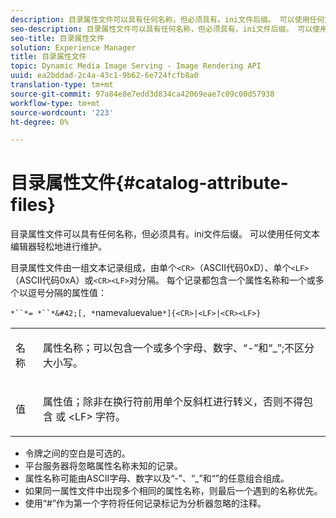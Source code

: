 ```yaml
---
description: 目录属性文件可以具有任何名称，但必须具有。ini文件后缀。 可以使用任何文本编辑器轻松地进行维护。
seo-description: 目录属性文件可以具有任何名称，但必须具有。ini文件后缀。 可以使用任何文本编辑器轻松地进行维护。
seo-title: 目录属性文件
solution: Experience Manager
title: 目录属性文件
topic: Dynamic Media Image Serving - Image Rendering API
uuid: ea2bddad-2c4a-43c1-9b62-6e724fcfb8a0
translation-type: tm+mt
source-git-commit: 97a84e8e7edd3d834ca42069eae7c09c00d57938
workflow-type: tm+mt
source-wordcount: '223'
ht-degree: 0%

---
```



# 目录属性文件{#catalog-attribute-files}

目录属性文件可以具有任何名称，但必须具有。ini文件后缀。 可以使用任何文本编辑器轻松地进行维护。

目录属性文件由一组文本记录组成，由单个`<CR>`（ASCII代码0xD）、单个`<LF>`（ASCII代码0xA）或`<CR><LF>`对分隔。 每个记录都包含一个属性名称和一个或多个以逗号分隔的属性值：

`*``*= *``*&#42;[, *`namevaluevalue`*]{<CR>|<LF>|<CR><LF>}`

<table id="simpletable_8454AD549FDA421BA1469CDA44132773"> 
 <tr class="strow"> 
  <td class="stentry"> <p> <span class="codeph"> <span class="varname"> 名称  </span> </span> </p> </td> 
  <td class="stentry"> <p>属性名称；可以包含一个或多个字母、数字、“-”和“_”;不区分大小写。 </p> </td> 
 </tr> 
 <tr class="strow"> 
  <td class="stentry"> <p> <span class="codeph"> <span class="varname"> 值  </span> </span> </p> </td> 
  <td class="stentry"> <p>属性值；除非在换行符前用单个反斜杠进行转义，否则不得包含<span class="codeph"> </span>或<span class="codeph"> &lt;LF&gt; </span>字符。 </p> </td> 
 </tr> 
</table>

* 令牌之间的空白是可选的。
* 平台服务器将忽略属性名称未知的记录。
* 属性名称可能由ASCII字母、数字以及“-”、“_”和“”的任意组合组成。
* 如果同一属性文件中出现多个相同的属性名称，则最后一个遇到的名称优先。
* 使用“#”作为第一个字符将任何记录标记为分析器忽略的注释。

